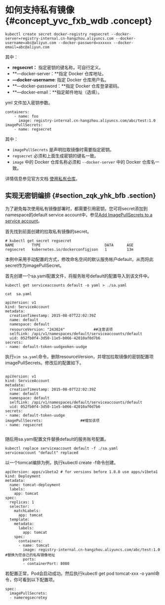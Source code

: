 # 如何支持私有镜像 {#concept_yvc_fxb_wdb .concept}

```
kubectl create secret docker-registry regsecret --docker-server=registry-internal.cn-hangzhou.aliyuncs.com --docker-username=abc@aliyun.com --docker-password=xxxxxx --docker-email=abc@aliyun.com
```

其中：

-   **regsecret：** 指定密钥的键名称，可自行定义。
-   **—docker-server：**指定 Docker 仓库地址。
-   **—docker-username**: 指定 Docker 仓库用户名。
-   **—docker-password：**指定 Docker 仓库登录密码。
-   **—docker-email：**指定邮件地址（选填）。

yml 文件加入密钥参数。

```
containers:
    - name: foo
      image: registry-internal.cn-hangzhou.aliyuncs.com/abc/test:1.0
imagePullSecrets:
    - name: regsecret
```

其中：

-   `imagePullSecrets` 是声明拉取镜像时需要指定密钥。
-   `regsecret` 必须和上面生成密钥的键名一致。
-   `image` 中的 Docker 仓库名称必须和 `--docker-server` 中的 Docker 仓库名一致。

详情信息参见官方文档 [使用私有仓库](https://kubernetes.io/docs/concepts/containers/images/#using-a-private-registry)。

## 实现无密钥编排 {#section_zqk_yhk_bfb .section}

为了避免每次使用私有镜像部署时，都需要引用密钥，您可将secret添加到namespace的default service account中，参见[Add ImagePullSecrets to a service account](https://kubernetes.io/docs/tasks/configure-pod-container/configure-service-account/#add-imagepullsecrets-to-a-service-account)。

首先找到前面创建的拉取私有镜像的secret。

```
# kubectl get secret regsecret
NAME        TYPE                             DATA      AGE
regsecret   kubernetes.io/dockerconfigjson   1         13m
```

本例中采用手动配置的方式，修改命名空间的默认服务帐户default，从而将此secret作为imagePullSecret。

首先创建一个sa.yaml配置文件，将服务账号default的配置导入到该文件中。

```
kubectl get serviceaccounts default -o yaml > ./sa.yaml

cat  sa.yaml

apiVersion: v1
kind: ServiceAccount
metadata:
  creationTimestamp: 2015-08-07T22:02:39Z
  name: default
  namespace: default
  resourceVersion: "243024"             ##注意该项
  selfLink: /api/v1/namespaces/default/serviceaccounts/default
  uid: 052fb0f4-3d50-11e5-b066-42010af0d7b6
secrets:
- name: default-token-uudgeoken-uudge
```

执行`vim sa.yaml`命令，删除resourceVersion，并增加拉取镜像的密钥配置项imagePullSecrets。修改后的配置如下。

```
 
apiVersion: v1
kind: ServiceAccount
metadata:
  creationTimestamp: 2015-08-07T22:02:39Z
  name: default
  namespace: default
  selfLink: /api/v1/namespaces/default/serviceaccounts/default
  uid: 052fb0f4-3d50-11e5-b066-42010af0d7b6
secrets:
- name: default-token-uudge
imagePullSecrets:                 ##增加该项
- name: regsecret


```

随后用sa.yaml配置文件替换default的服务账号配置。

```
kubectl replace serviceaccount default -f ./sa.yaml
serviceaccount "default" replaced
```

以一个tomcat编排为例，执行kubectl create -f命令创建。

```
apiVersion: apps/v1beta2 # for versions before 1.8.0 use apps/v1beta1
kind: Deployment
metadata:
  name: tomcat-deployment
  labels:
    app: tomcat
spec:
  replicas: 1
  selector:
    matchLabels:
      app: tomcat
  template:
    metadata:
      labels:
        app: tomcat
    spec:
      containers:
      - name: tomcat
        image: registry-internal.cn-hangzhou.aliyuncs.com/abc/test:1.0              #替换为您自己的私有镜像地址
        ports:
        - containerPort: 8080
```

若配置正常，Pod会启动成功。然后执行kubectl get pod tomcat-xxx -o yaml命令，你可看到以下配置项。

```
spec:
  imagePullSecrets:
  - nameregsecretey
```

